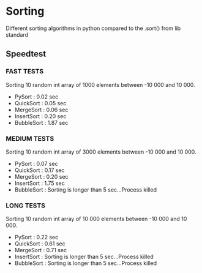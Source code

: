 # Sorting
Different sorting algorithms in python compared to the .sort() from lib standard

## Speedtest
### FAST TESTS
Sorting 10 random int array of 1000 elements between -10 000 and 10 000.
* PySort      : 0.02 sec
* QuickSort   : 0.05 sec
* MergeSort   : 0.06 sec
* InsertSort  : 0.20 sec
* BubbleSort  : 1.87 sec

### MEDIUM TESTS
Sorting 10 random int array of 3000 elements between -10 000 and 10 000.
* PySort      : 0.07 sec
* QuickSort   : 0.17 sec
* MergeSort   : 0.20 sec
* InsertSort  : 1.75 sec
* BubbleSort  : Sorting is longer than 5 sec...Process killed

### LONG TESTS
Sorting 10 random int array of 10 000 elements between -10 000 and 10 000.
* PySort      : 0.22 sec
* QuickSort   : 0.61 sec
* MergeSort   : 0.71 sec
* InsertSort  : Sorting is longer than 5 sec...Process killed
* BubbleSort  : Sorting is longer than 5 sec...Process killed
